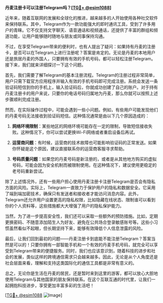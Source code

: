 **丹麦注册卡可以注册Telegram吗？[[TG💪+ @esim1088](https://t.me/s/esim1088)]**

近年来，随着互联网的发展和全球化的推进，越来越多的人开始使用各种社交软件来保持联系。其中，Telegram作为一款功能强大的即时通讯工具，受到了许多用户的青睐。它不仅支持文字聊天、语音通话和视频通话，还提供了丰富的群组和频道功能，让用户能够随时随地与朋友或同事保持沟通。

不过，在享受Telegram带来的便利时，也有人提出了疑问：如果持有丹麦的注册卡，是否可以在Telegram上进行注册呢？答案是肯定的。无论是丹麦的本地用户还是旅居丹麦的外国人，只要拥有有效的手机号码，都可以轻松注册Telegram。接下来，我们就来详细探讨一下这个问题。

首先，我们需要了解Telegram的基本注册流程。Telegram的注册过程非常简单，用户只需下载官方应用程序并输入有效的手机号码即可完成注册。系统会发送一条验证码短信到你的手机上，输入验证码后，你就成功创建了自己的账户。对于持有丹麦注册卡的用户来说，只要你的电话号码归属地为丹麦，那么你就可以按照上述步骤顺利完成注册。

然而，在实际操作过程中，可能会遇到一些小问题。例如，有些用户可能发现他们的丹麦号码无法接收到验证码短信。这种情况通常是由以下几个原因造成的：

1. **网络环境限制**：某些地区的网络环境可能存在一定的限制，导致短信接收失败。这种情况下，你可以尝试更换Wi-Fi网络或者重启设备后再试。
   
2. **运营商问题**：有时候，运营商的技术故障也可能影响验证码的正常发送。如果你怀疑是这个原因，建议直接联系你的运营商客服寻求帮助。

3. **号码质量问题**：如果您的丹麦号码是新注册的，或者是从其他地方购买的虚拟号码，可能会因为安全机制而被限制使用。在这种情况下，建议使用更稳定的老号码重新尝试。

除了上述情况外，还有一些用户担心使用丹麦注册卡注册Telegram是否会有隐私方面的风险。实际上，Telegram一直致力于保护用户的隐私和数据安全。它采用了端到端加密技术，确保只有发送者和接收者才能访问消息内容。此外，Telegram还允许用户设置更高的隐私权限，比如隐藏在线状态、限制谁可以看到你的个人资料等，这些措施都大大增强了用户的隐私保护能力。

当然，为了进一步提高安全性，我们还可以采取一些额外的预防措施。比如，定期更换密码、不随意添加陌生人为好友、避免在公共场合登录敏感账号等。这些小习惯虽然看似不起眼，但长期坚持下来，能够有效降低个人信息泄露的风险。

最后，让我们回到最初的问题——丹麦注册卡到底能不能注册Telegram？答案当然是可以的！只要你拥有一部智能手机和一个有效的丹麦手机号码，就完全可以享受到Telegram带来的便捷服务。同时，我们也应该意识到，随着科技的进步和社会的发展，类似这样的跨境通信需求只会越来越多。因此，无论是从个人角度还是社会层面来看，理解和支持这类国际化的通信工具都是非常有意义的。

总之，无论你是生活在丹麦的居民，还是暂时来到这里的游客，都可以放心大胆地使用Telegram与其他国家的朋友保持联系。在这个互联互通的时代里，让我们一起拥抱科技进步，享受更加丰富多彩的生活吧！

[[TG💪+ @esim1088](https://t.me/s/esim1088) ![Image](https://i.postimg.cc/4NQfJmqS/Snipaste-2025-05-13-00-14-12.png)]